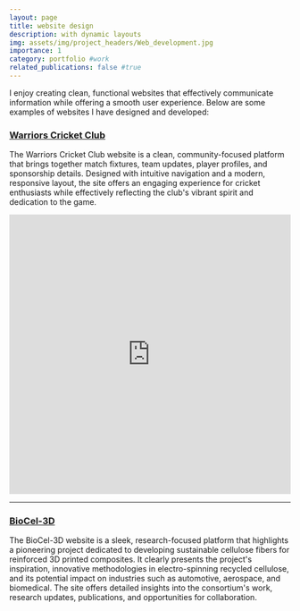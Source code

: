 ```yaml
---
layout: page
title: website design
description: with dynamic layouts
img: assets/img/project_headers/Web_development.jpg
importance: 1
category: portfolio #work
related_publications: false #true
---
```



I enjoy creating clean, functional websites that effectively communicate information while offering a smooth user experience. Below are some examples of websites I have designed and developed:

### [Warriors Cricket Club](https://warriorscricket.eu/)

The Warriors Cricket Club website is a clean, community-focused platform that brings together match fixtures, team updates, player profiles, and sponsorship details. Designed with intuitive navigation and a modern, responsive layout, the site offers an engaging experience for cricket enthusiasts while effectively reflecting the club's vibrant spirit and dedication to the game.

<iframe src="https://warriorscricket.eu/" width="100%" height="500px" style="border:none;"></iframe>

---

### [BioCel-3D](https://www.biocel3d.eu/)

The BioCel-3D website is a sleek, research-focused platform that highlights a pioneering project dedicated to developing sustainable cellulose fibers for reinforced 3D printed composites. It clearly presents the project's inspiration, innovative methodologies in electro-spinning recycled cellulose, and its potential impact on industries such as automotive, aerospace, and biomedical. The site offers detailed insights into the consortium's work, research updates, publications, and opportunities for collaboration.

<!-- <iframe src="https://www.biocel3d.eu/" width="100%" height="500px" style="border:none;"></iframe> -->